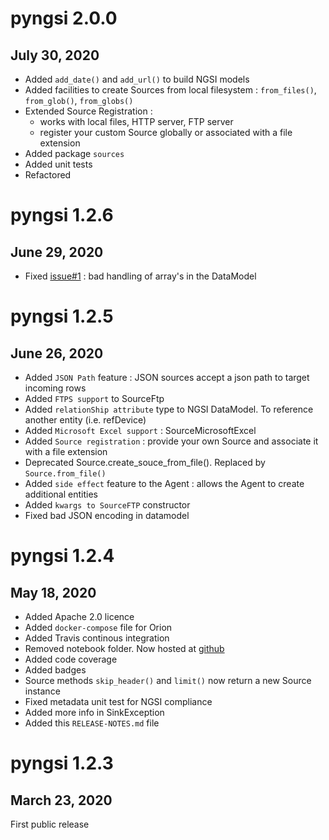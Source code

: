 # pyngsi 2.0.0
## July 30, 2020

- Added `add_date()` and `add_url()` to build NGSI models
- Added facilities to create Sources from local filesystem : `from_files()`, `from_glob()`, `from_globs()`
- Extended Source Registration :
  - works with local files, HTTP server, FTP server
  - register your custom Source globally or associated with a file extension
- Added package `sources`
- Added unit tests
- Refactored

# pyngsi 1.2.6
## June 29, 2020

- Fixed [issue#1](https://github.com/pixel-ports/pyngsi-tutorial) : bad handling of array's in the DataModel

# pyngsi 1.2.5
## June 26, 2020

- Added `JSON Path` feature : JSON sources accept a json path to target incoming rows
- Added `FTPS support` to SourceFtp
- Added `relationShip attribute` type to NGSI DataModel. To reference another entity (i.e. refDevice)
- Added `Microsoft Excel support` : SourceMicrosoftExcel
- Added `Source registration` : provide your own Source and associate it with a file extension
- Deprecated Source.create_souce_from_file(). Replaced by `Source.from_file()`
- Added `side effect` feature to the Agent : allows the Agent to create additional entities
- Added `kwargs to SourceFTP` constructor
- Fixed bad JSON encoding in datamodel

# pyngsi 1.2.4
## May 18, 2020

- Added Apache 2.0 licence
- Added `docker-compose` file for Orion
- Added Travis continous integration
- Removed notebook folder. Now hosted at [github](https://github.com/pixel-ports/pyngsi-tutorial)
- Added code coverage
- Added badges
- Source methods `skip_header()` and `limit()` now return a new Source instance
- Fixed metadata unit test for NGSI compliance
- Added more info in SinkException
- Added this `RELEASE-NOTES.md` file

# pyngsi 1.2.3
## March 23, 2020

First public release
